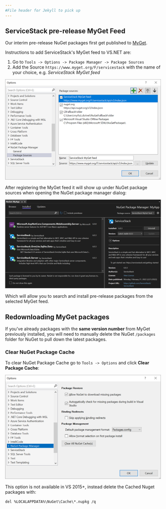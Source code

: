 ```yaml
---
#File header for Jekyll to pick up 
---
```

## ServiceStack pre-release MyGet Feed

Our interim pre-release NuGet packages first get published to [MyGet](https://www.myget.org/).

Instructions to add ServiceStack's MyGet feed to VS.NET are:

  1. Go to `Tools -> Options -> Package Manager -> Package Sources`
  2. Add the Source `https://www.myget.org/F/servicestack` with the name of your choice, e.g. _ServiceStack MyGet feed_

![NuGet Package Sources](https://raw.githubusercontent.com/ServiceStack/Assets/master/img/wikis/myget/package-sources.png)

After registering the MyGet feed it will show up under NuGet package sources when opening the NuGet package manager dialog:

![NuGet Package Manager](https://raw.githubusercontent.com/ServiceStack/Assets/master/img/wikis/myget/package-manager-ui.png)

Which will allow you to search and install pre-release packages from the selected MyGet feed.

## Redownloading MyGet packages

If you've already packages with the **same version number** from MyGet previously installed, you will need to manually delete the NuGet `/packages` folder for NuGet to pull down the latest packages.

### Clear NuGet Package Cache

To clear NuGet Package Cache go to `Tools -> Options` and click **Clear Package Cache**:

![Clear Packages Cache](https://raw.githubusercontent.com/ServiceStack/Assets/master/img/wikis/myget/clear-package-cache.png)

This option is not available in VS 2015+, instead delete the Cached Nuget packages with:

    del %LOCALAPPDATA%\NuGet\Cache\*.nupkg /q
